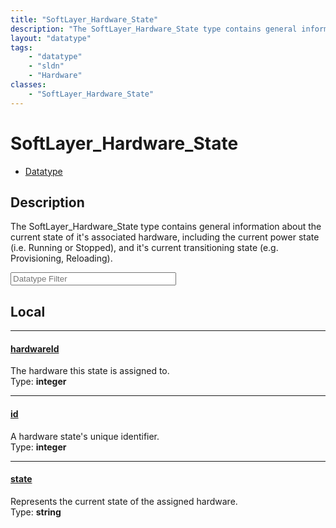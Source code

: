 ```yaml
---
title: "SoftLayer_Hardware_State"
description: "The SoftLayer_Hardware_State type contains general information about the current state of it's associated hardware, incl... "
layout: "datatype"
tags:
    - "datatype"
    - "sldn"
    - "Hardware"
classes:
    - "SoftLayer_Hardware_State"
---
```


# SoftLayer_Hardware_State
<div id='service-datatype'>
    <ul id='sldn-reference-tabs'>
        <li id='datatype'> <a href='/reference/datatypes/SoftLayer_Hardware_State' >Datatype</a></li>
    </ul>
</div>

## Description 


The SoftLayer_Hardware_State type contains general information about the current state of it's associated hardware, including the current power state (i.e. Running or Stopped), and it's current transitioning state (e.g. Provisioning, Reloading). 





<!-- Filer BEGIN -->
<div class="view-filters">
        <div class="clearfix">
            <div class="search-input-box">
                <input placeholder="Datatype Filter" onkeyup="titleSearch(inputId='prop-input', divId='properties', elementClass='prop-row')" 
                    type="text" id="prop-input" value="" size="30" maxlength="128" class="form-text">
            </div>
        </div>
</div>
<!-- Filer END -->

<div id="properties" class="content">
<div id="localProperties" class="prop-content" >

## Local
<div class="prop-row">

-----
[hardwareId]: #hardwareid
#### [hardwareId]
The hardware this state is assigned to.  
<span class="type-label">Type: </span>**integer**  



</div>
<div class="prop-row">

-----
[id]: #id
#### [id]
A hardware state's unique identifier.  
<span class="type-label">Type: </span>**integer**  



</div>
<div class="prop-row">

-----
[state]: #state
#### [state]
Represents the current state of the assigned hardware.  
<span class="type-label">Type: </span>**string**  



</div>
</div>
<!-- LOCAL PROPERTY END -->

</div>


